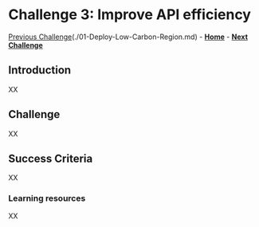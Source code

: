 # Challenge 3: Improve API efficiency

[Previous Challenge](./01-Deploy-Low-Carbon-Region.md)(./01-Deploy-Low-Carbon-Region.md) - **[Home](../README.md)** - **[Next Challenge](./03-Optimze-for-aync-access-patterns.md)**

## Introduction

XX

## Challenge

XX

## Success Criteria

XX

### Learning resources

XX